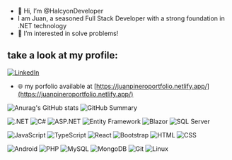 - 👋 Hi, I’m @HalcyonDeveloper
- I am Juan, a seasoned Full Stack Developer with a strong foundation in .NET technology
- 👀 I’m interested in solve problems!



## take a look at my profile:
[![LinkedIn](https://img.shields.io/badge/-LinkedIn-blue?style=flat&logo=Linkedin&logoColor=white)](https://www.linkedin.com/in/juan-pinero/)

- 🌐 my porfolio available at [https://juanpineroportfolio.netlify.app/](https://juanpineroportfolio.netlify.app/)

![Anurag's GitHub stats](https://github-readme-stats.vercel.app/api?username=HalcyonDeveloper&show_icons=true&bg_color=00000000)   ![GitHub Summary](https://github-profile-summary-cards.vercel.app/api/cards/repos-per-language?username=HalcyonDeveloper&theme=radical)


![.NET](https://img.shields.io/badge/-.NET-512BD4?style=flat&logo=dotnet&logoColor=white)
![C#](https://img.shields.io/badge/-C%23-239120?style=flat&logo=c-sharp&logoColor=white)
![ASP.NET](https://img.shields.io/badge/-ASP.NET-512BD4?style=flat&logo=dotnet&logoColor=white)
![Entity Framework](https://img.shields.io/badge/-Entity%20Framework-512BD4?style=flat&logo=dotnet&logoColor=white)
![Blazor](https://img.shields.io/badge/-Blazor-512BD4?style=flat&logo=blazor&logoColor=white)
![SQL Server](https://img.shields.io/badge/-SQL%20Server-CC2927?style=flat&logo=microsoft-sql-server&logoColor=white)

![JavaScript](https://img.shields.io/badge/-JavaScript-F7DF1E?style=flat&logo=javascript&logoColor=black)
![TypeScript](https://img.shields.io/badge/-TypeScript-3178C6?style=flat&logo=typescript&logoColor=white)
![React](https://img.shields.io/badge/-React-61DAFB?style=flat&logo=react&logoColor=black)
![Bootstrap](https://img.shields.io/badge/-Bootstrap-563D7C?style=flat&logo=bootstrap&logoColor=white)
![HTML](https://img.shields.io/badge/-HTML-E34F26?style=flat&logo=html5&logoColor=white)
![CSS](https://img.shields.io/badge/-CSS-1572B6?style=flat&logo=css3&logoColor=white)

![Android](https://img.shields.io/badge/-Android-3DDC84?style=flat&logo=android&logoColor=white)
![PHP](https://img.shields.io/badge/-PHP-777BB4?style=flat&logo=php&logoColor=white)
![MySQL](https://img.shields.io/badge/-MySQL-4479A1?style=flat&logo=mysql&logoColor=white)
![MongoDB](https://img.shields.io/badge/-MongoDB-47A248?style=flat&logo=mongodb&logoColor=white)
![Git](https://img.shields.io/badge/-Git-F05032?style=flat&logo=git&logoColor=white)
![Linux](https://img.shields.io/badge/-Linux-FCC624?style=flat&logo=linux&logoColor=black)


<!---
HalcyonDeveloper/HalcyonDeveloper is a ✨ special ✨ repository because its `README.md` (this file) appears on your GitHub profile.
You can click the Preview link to take a look at your changes.
--->
